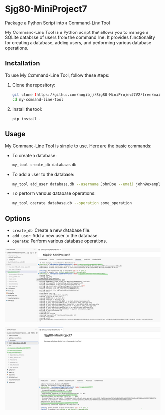 # Sjg80-MiniProject7
Package a Python Script into a Command-Line Tool 

My Command-Line Tool is a Python script that allows you to manage a SQLite database of users from the command line. It provides functionality for creating a database, adding users, and performing various database operations.

## Installation

To use My Command-Line Tool, follow these steps:

1. Clone the repository:
   ```bash
   git clone (https://github.com/nogibjj/Sjg80-MiniProject7V2/tree/main)
   cd my-command-line-tool
   ```

2. Install the tool:
   ```bash
   pip install .
   ```

## Usage

My Command-Line Tool is simple to use. Here are the basic commands:

- To create a database:
   ```bash
   my_tool create_db database.db
   ```

- To add a user to the database:
   ```bash
   my_tool add_user database.db --username JohnDoe --email john@example.com
   ```

- To perform various database operations:
   ```bash
   my_tool operate database.db --operation some_operation
   ```

## Options
- `create_db`: Create a new database file.
- `add_user`: Add a new user to the database.
- `operate`: Perform various database operations.

![Screenshot](images/Captura%20de%20pantalla%202023-10-21%20a%20la(s)%201.38.06%20p.m..png)

![Screenshot](images/Captura%20de%20pantalla%202023-10-21%20a%20la(s)%201.42.18%20p.m..png)
